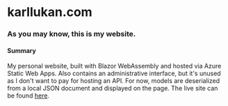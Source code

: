 # karllukan.com
### As you may know, this is my website.
#### Summary
My personal website, built with Blazor WebAssembly and hosted via Azure Static Web Apps. Also contains an administrative interface, but it's unused as I don't want to pay for hosting an API. For now, models are deserialized from a local JSON document and displayed on the page. The live site can be found [here](karllukan.com).